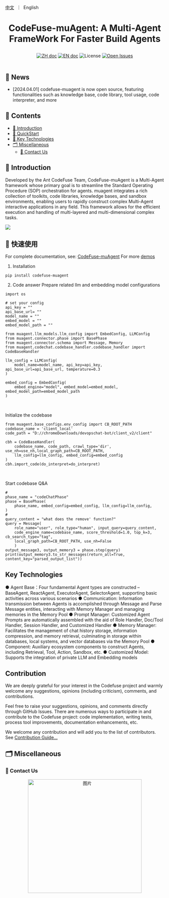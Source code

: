 <p align="left">
    <a href="README_zh.md">中文</a>&nbsp ｜ &nbsp<a>English&nbsp </a>
</p>

# <p align="center">CodeFuse-muAgent: A Multi-Agent FrameWork For Faster Build Agents</p>

<p align="center">
    <a href="README.md"><img src="https://img.shields.io/badge/文档-中文版-yellow.svg" alt="ZH doc"></a>
    <a href="README_en.md"><img src="https://img.shields.io/badge/document-English-yellow.svg" alt="EN doc"></a>
    <img src="https://img.shields.io/github/license/codefuse-ai/CodeFuse-muAgent" alt="License">
    <a href="https://github.com/codefuse-ai/CodeFuse-muAgent/issues">
      <img alt="Open Issues" src="https://img.shields.io/github/issues-raw/codefuse-ai/CodeFuse-muAgent" />
    </a>
    <br><br>
</p>



## 🔔 News
- [2024.04.01] codefuse-muagent is now open source, featuring functionalities such as knowledge base, code library, tool usage, code interpreter, and more

## 📜 Contents
- [🤝 Introduction](#-Introduction)
- [🚀 QuickStart](#-QuickStart)
- [🧭 Key Technologies](#-Key-Technologies)
- [🗂 Miscellaneous](#-Miscellaneous)
  - [📱 Contact Us](#-Contact-Us)


## 🤝 Introduction
Developed by the Ant CodeFuse Team, CodeFuse-muAgent is a Multi-Agent framework whose primary goal is to streamline the Standard Operating Procedure (SOP) orchestration for agents. muagent integrates a rich collection of toolkits, code libraries, knowledge bases, and sandbox environments, enabling users to rapidly construct complex Multi-Agent interactive applications in any field. This framework allows for the efficient execution and handling of multi-layered and multi-dimensional complex tasks.

![](docs/resources/agent_runtime.png)

## 🚀 快速使用
For complete documentation, see: [CodeFuse-muAgent](docs/overview/o1.muagent.md)
For more [demos](docs/overview/o3.quick-start.md)

1. Installation
```
pip install codefuse-muagent
```

2. Code answer Prepare related llm and embedding model configurations
```
import os

# set your config
api_key = ""
api_base_url= ""
model_name = ""
embed_model = ""
embed_model_path = ""

from muagent.llm_models.llm_config import EmbedConfig, LLMConfig
from muagent.connector.phase import BasePhase
from muagent.connector.schema import Message, Memory
from muagent.codechat.codebase_handler.codebase_handler import CodeBaseHandler

llm_config = LLMConfig(
    model_name=model_name, api_key=api_key,  api_base_url=api_base_url, temperature=0.3
)

embed_config = EmbedConfig(
    embed_engine="model", embed_model=embed_model, embed_model_path=embed_model_path
)
```

<br>

Initialize the codebase
```
from muagent.base_configs.env_config import CB_ROOT_PATH
codebase_name = 'client_local'
code_path = "D://chromeDownloads/devopschat-bot/client_v2/client"

cbh = CodeBaseHandler(
    codebase_name, code_path, crawl_type='dir', use_nh=use_nh,local_graph_path=CB_ROOT_PATH,
    llm_config=llm_config, embed_config=embed_config
)
cbh.import_code(do_interpret=do_interpret)
```

<br>

Start codebase Q&A
```
# 
phase_name = "codeChatPhase"
phase = BasePhase(
    phase_name, embed_config=embed_config, llm_config=llm_config,
)
# 
query_content = "what does the remove' function?"
query = Message(
    role_name="user", role_type="human", input_query=query_content,
    code_engine_name=codebase_name, score_threshold=1.0, top_k=3, cb_search_type="tag",
    local_graph_path=CB_ROOT_PATH, use_nh=False
    )
output_message3, output_memory3 = phase.step(query)
print(output_memory3.to_str_messages(return_all=True, content_key="parsed_output_list"))
```

## Key Technologies

● Agent Base：Four fundamental Agent types are constructed – BaseAgent, ReactAgent, ExecutorAgent, SelectorAgent, supporting basic activities across various scenarios 
● Communication: Information transmission between Agents is accomplished through Message and Parse Message entities, interacting with Memory Manager and managing memories in the Memory Pool 
● Prompt Manager: Customized Agent Prompts are automatically assembled with the aid of Role Handler, Doc/Tool Handler, Session Handler, and Customized Handler 
● Memory Manager: Facilitates the management of chat history storage, information compression, and memory retrieval, culminating in storage within databases, local systems, and vector databases via the Memory Pool 
● Component: Auxiliary ecosystem components to construct Agents, including Retrieval, Tool, Action, Sandbox, etc. 
● Customized Model: Supports the integration of private LLM and Embedding models

##  Contribution
We are deeply grateful for your interest in the Codefuse project and warmly welcome any suggestions, opinions (including criticism), comments, and contributions. 

Feel free to raise your suggestions, opinions, and comments directly through GitHub Issues. There are numerous ways to participate in and contribute to the Codefuse project: code implementation, writing tests, process tool improvements, documentation enhancements, etc. 

We welcome any contribution and will add you to the list of contributors. See [Contribution Guide...](docs/contribution/contribute_guide.md)


## 🗂 Miscellaneous
### 📱 Contact Us
<div align=center>
  <img src="docs/resources/wechat.png" alt="图片", width="360">
</div>
